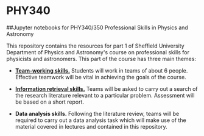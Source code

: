 # PHY340
##Jupyter notebooks for PHY340/350 Professional Skills in Physics and Astronomy

This repository contains the resources for part 1 of Sheffield University Department of Physics and Astronomy's course on professional skills for physicists and astronomers.  This part of the course has three main themes:

* [**Team-working skills.**](teamworking.md)  Students will work in teams of about 6 people.  Effective teamwork will be vital in achieving the goals of the course.

* [**Information retrieval skills.**](litrev.md)  Teams will be asked to carry out a search of the research literature relevant to a particular problem.  Assessment will be based on a short report.

* **Data analysis skills.** Following the literature review, teams will be required to carry out a data analysis task which will make use of the material covered in lectures and contained in this repository.
